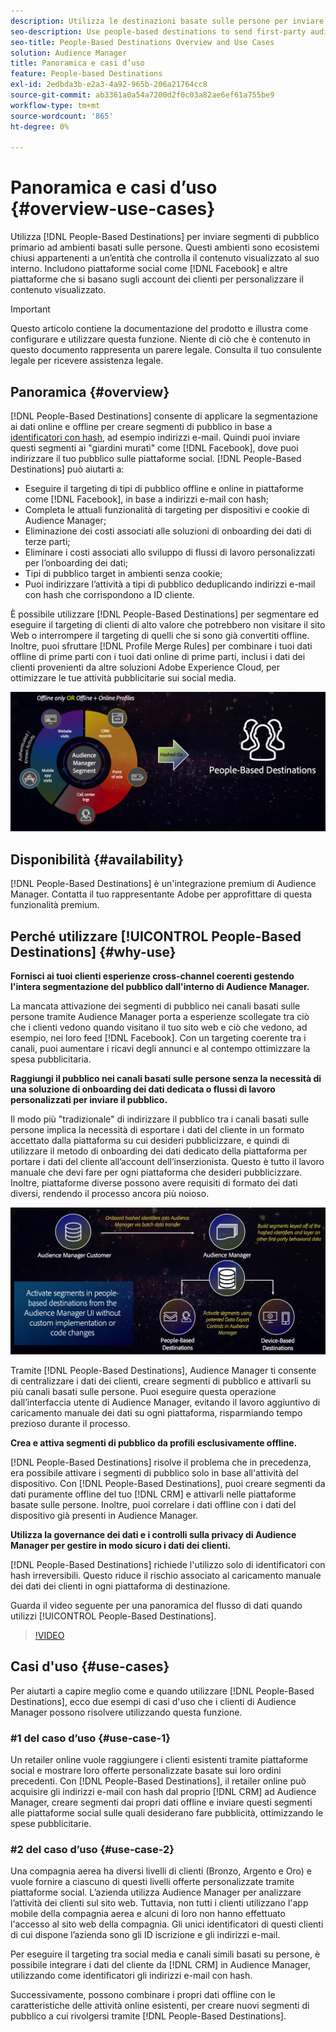 ```yaml
---
description: Utilizza le destinazioni basate sulle persone per inviare segmenti di pubblico primario ad ambienti basati sulle persone. Questi ambienti sono ecosistemi chiusi appartenenti a un’entità che controlla il contenuto visualizzato al suo interno. Includono piattaforme social come Facebook e altre piattaforme che si basano sugli account dei clienti per personalizzare il contenuto visualizzato.
seo-description: Use people-based destinations to send first-party audience segments to people-based environments. These environments are closed ecosystems belonging to one entity that controls the content that is being displayed within it. They include social platforms such as Facebook, and other platforms that rely on customer accounts to personalize the displayed content.
seo-title: People-Based Destinations Overview and Use Cases
solution: Audience Manager
title: Panoramica e casi d’uso
feature: People-based Destinations
exl-id: 2edbda3b-e2a3-4a92-965b-206a21764cc8
source-git-commit: ab3361a0a54a7200d2f0c03a82ae6ef61a755be9
workflow-type: tm+mt
source-wordcount: '865'
ht-degree: 0%

---
```


# Panoramica e casi d’uso {#overview-use-cases}

Utilizza [!DNL People-Based Destinations] per inviare segmenti di pubblico primario ad ambienti basati sulle persone. Questi ambienti sono ecosistemi chiusi appartenenti a un’entità che controlla il contenuto visualizzato al suo interno. Includono piattaforme social come [!DNL Facebook] e altre piattaforme che si basano sugli account dei clienti per personalizzare il contenuto visualizzato.

>[!IMPORTANT]
>Questo articolo contiene la documentazione del prodotto e illustra come configurare e utilizzare questa funzione. Niente di ciò che è contenuto in questo documento rappresenta un parere legale. Consulta il tuo consulente legale per ricevere assistenza legale.

## Panoramica {#overview}

[!DNL People-Based Destinations] consente di applicare la segmentazione ai dati online e offline per creare segmenti di pubblico in base a [identificatori con hash](people-based-destinations-prerequisites.md#hashing-requirements), ad esempio indirizzi e-mail. Quindi puoi inviare questi segmenti ai &quot;giardini murati&quot; come [!DNL Facebook], dove puoi indirizzare il tuo pubblico sulle piattaforme social. [!DNL People-Based Destinations] può aiutarti a:

* Eseguire il targeting di tipi di pubblico offline e online in piattaforme come [!DNL Facebook], in base a indirizzi e-mail con hash;
* Completa le attuali funzionalità di targeting per dispositivi e cookie di Audience Manager;
* Eliminazione dei costi associati alle soluzioni di onboarding dei dati di terze parti;
* Eliminare i costi associati allo sviluppo di flussi di lavoro personalizzati per l’onboarding dei dati;
* Tipi di pubblico target in ambienti senza cookie;
* Puoi indirizzare l’attività a tipi di pubblico deduplicando indirizzi e-mail con hash che corrispondono a ID cliente.

È possibile utilizzare [!DNL People-Based Destinations] per segmentare ed eseguire il targeting di clienti di alto valore che potrebbero non visitare il sito Web o interrompere il targeting di quelli che si sono già convertiti offline. Inoltre, puoi sfruttare [!DNL Profile Merge Rules] per combinare i tuoi dati offline di prime parti con i tuoi dati online di prime parti, inclusi i dati dei clienti provenienti da altre soluzioni Adobe Experience Cloud, per ottimizzare le tue attività pubblicitarie sui social media.

![pbd-overview](assets/pbd-overview.png)

## Disponibilità {#availability}

[!DNL People-Based Destinations] è un&#39;integrazione premium di Audience Manager. Contatta il tuo rappresentante Adobe per approfittare di questa funzionalità premium.

## Perché utilizzare [!UICONTROL People-Based Destinations] {#why-use}

**Fornisci ai tuoi clienti esperienze cross-channel coerenti gestendo l&#39;intera segmentazione del pubblico dall&#39;interno di Audience Manager.**

La mancata attivazione dei segmenti di pubblico nei canali basati sulle persone tramite Audience Manager porta a esperienze scollegate tra ciò che i clienti vedono quando visitano il tuo sito web e ciò che vedono, ad esempio, nei loro feed [!DNL Facebook]. Con un targeting coerente tra i canali, puoi aumentare i ricavi degli annunci e al contempo ottimizzare la spesa pubblicitaria.

**Raggiungi il pubblico nei canali basati sulle persone senza la necessità di una soluzione di onboarding dei dati dedicata o flussi di lavoro personalizzati per inviare il pubblico.**

Il modo più &quot;tradizionale&quot; di indirizzare il pubblico tra i canali basati sulle persone implica la necessità di esportare i dati del cliente in un formato accettato dalla piattaforma su cui desideri pubblicizzare, e quindi di utilizzare il metodo di onboarding dei dati dedicato della piattaforma per portare i dati del cliente all’account dell’inserzionista. Questo è tutto il lavoro manuale che devi fare per ogni piattaforma che desideri pubblicizzare. Inoltre, piattaforme diverse possono avere requisiti di formato dei dati diversi, rendendo il processo ancora più noioso.

![pbd-overview](assets/pbd-diagram.png)

Tramite [!DNL People-Based Destinations], Audience Manager ti consente di centralizzare i dati dei clienti, creare segmenti di pubblico e attivarli su più canali basati sulle persone. Puoi eseguire questa operazione dall’interfaccia utente di Audience Manager, evitando il lavoro aggiuntivo di caricamento manuale dei dati su ogni piattaforma, risparmiando tempo prezioso durante il processo.

**Crea e attiva segmenti di pubblico da profili esclusivamente offline.**

[!DNL People-Based Destinations] risolve il problema che in precedenza, era possibile attivare i segmenti di pubblico solo in base all&#39;attività del dispositivo. Con [!DNL People-Based Destinations], puoi creare segmenti da dati puramente offline del tuo [!DNL CRM] e attivarli nelle piattaforme basate sulle persone. Inoltre, puoi correlare i dati offline con i dati del dispositivo già presenti in Audience Manager.

**Utilizza la governance dei dati e i controlli sulla privacy di Audience Manager per gestire in modo sicuro i dati dei clienti.**

[!DNL People-Based Destinations] richiede l&#39;utilizzo solo di identificatori con hash irreversibili. Questo riduce il rischio associato al caricamento manuale dei dati dei clienti in ogni piattaforma di destinazione.

Guarda il video seguente per una panoramica del flusso di dati quando utilizzi [!UICONTROL People-Based Destinations].

>[!VIDEO](https://video.tv.adobe.com/v/34905?captions=ita)

## Casi d&#39;uso {#use-cases}

Per aiutarti a capire meglio come e quando utilizzare [!DNL People-Based Destinations], ecco due esempi di casi d&#39;uso che i clienti di Audience Manager possono risolvere utilizzando questa funzione.

### #1 del caso d’uso {#use-case-1}

Un retailer online vuole raggiungere i clienti esistenti tramite piattaforme social e mostrare loro offerte personalizzate basate sui loro ordini precedenti. Con [!DNL People-Based Destinations], il retailer online può acquisire gli indirizzi e-mail con hash dal proprio [!DNL CRM] ad Audience Manager, creare segmenti dai propri dati offline e inviare questi segmenti alle piattaforme social sulle quali desiderano fare pubblicità, ottimizzando le spese pubblicitarie.

### #2 del caso d’uso {#use-case-2}

Una compagnia aerea ha diversi livelli di clienti (Bronzo, Argento e Oro) e vuole fornire a ciascuno di questi livelli offerte personalizzate tramite piattaforme social. L’azienda utilizza Audience Manager per analizzare l’attività dei clienti sul sito web. Tuttavia, non tutti i clienti utilizzano l&#39;app mobile della compagnia aerea e alcuni di loro non hanno effettuato l&#39;accesso al sito web della compagnia. Gli unici identificatori di questi clienti di cui dispone l’azienda sono gli ID iscrizione e gli indirizzi e-mail.

Per eseguire il targeting tra social media e canali simili basati su persone, è possibile integrare i dati del cliente da [!DNL CRM] in Audience Manager, utilizzando come identificatori gli indirizzi e-mail con hash.

Successivamente, possono combinare i propri dati offline con le caratteristiche delle attività online esistenti, per creare nuovi segmenti di pubblico a cui rivolgersi tramite [!DNL People-Based Destinations].
